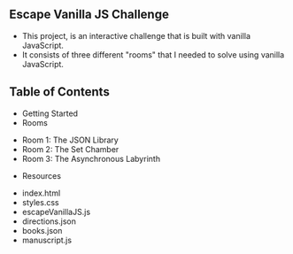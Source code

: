 ## Escape Vanilla JS Challenge
* This project, is an interactive challenge that is built with vanilla JavaScript.
* It consists of three different "rooms" that I needed to solve using vanilla JavaScript.

## Table of Contents

* Getting Started
* Rooms
- Room 1: The JSON Library
- Room 2: The Set Chamber
- Room 3: The Asynchronous Labyrinth

* Resources
- index.html
- styles.css
- escapeVanillaJS.js
- directions.json
- books.json
- manuscript.js


